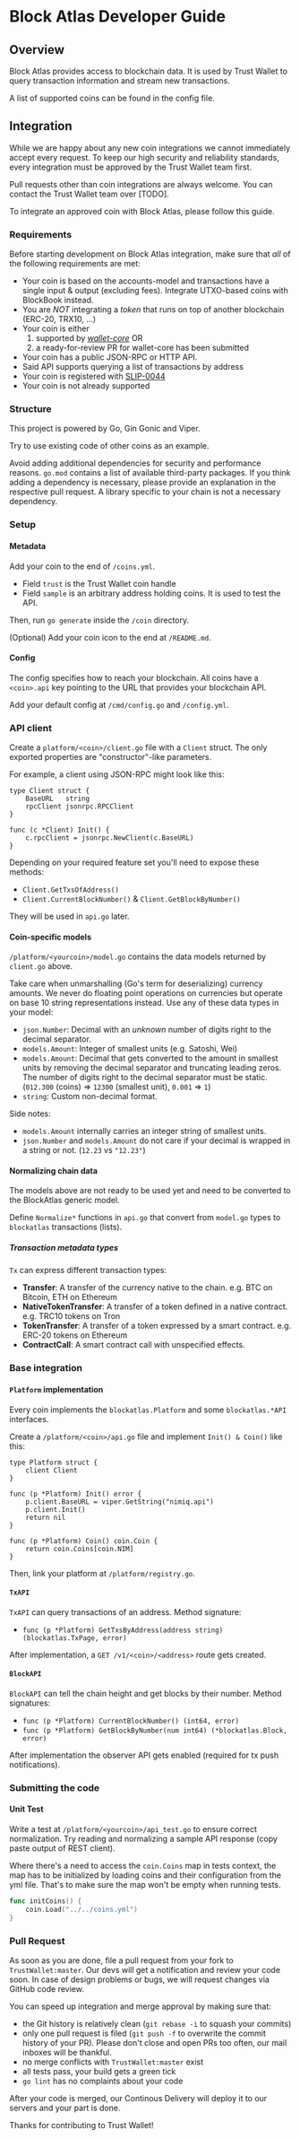 # Block Atlas Developer Guide

## Overview

Block Atlas provides access to blockchain data.
It is used by Trust Wallet to query transaction information and stream new transactions.

A list of supported coins can be found in the config file.

## Integration

While we are happy about any new coin integrations we cannot immediately accept every request. To keep our high security and reliability standards, every integration must be approved by the Trust Wallet team first.

Pull requests other than coin integrations are always welcome. You can contact the Trust Wallet team over [TODO].

To integrate an approved coin with Block Atlas, please follow this guide.

### Requirements

Before starting development on Block Atlas integration, make sure that _all_ of the following requirements are met:

 - Your coin is based on the accounts-model and transactions have a single input & output (excluding fees).
   Integrate UTXO-based coins with BlockBook instead.
 - You are _NOT_ integrating a _token_ that runs on top of another blockchain (ERC-20, TRX10, ...)
 - Your coin is either
    1) supported by [_wallet-core_](https://github.com/TrustWallet/wallet-core) OR
    2) a ready-for-review PR for wallet-core has been submitted
 - Your coin has a public JSON-RPC or HTTP API.
 - Said API supports querying a list of transactions by address
 - Your coin is registered with [SLIP-0044](https://github.com/satoshilabs/slips/blob/master/slip-0044.md)
 - Your coin is not already supported

### Structure

This project is powered by Go, Gin Gonic and Viper.

Try to use existing code of other coins as an example.

Avoid adding additional dependencies for security and performance reasons.
`go.mod` contains a list of available third-party packages.
If you think adding a dependency is necessary, please provide an explanation in the respective pull request.
A library specific to your chain is not a necessary dependency.

### Setup

#### Metadata

Add your coin to the end of `/coins.yml`.
 - Field `trust` is the Trust Wallet coin handle
 - Field `sample` is an arbitrary address holding coins.
   It is used to test the API.

Then, run `go generate` inside the `/coin` directory.

(Optional) Add your coin icon to the end at `/README.md`.

#### Config

The config specifies how to reach your blockchain.
All coins have a `<coin>.api` key pointing to the URL that provides your blockchain API.

Add your default config at `/cmd/config.go` and `/config.yml`.

### API client

Create a `platform/<coin>/client.go` file with a `Client` struct.
The only exported properties are "constructor"-like parameters.

For example, a client using JSON-RPC might look like this:

```
type Client struct {
	BaseURL   string
	rpcClient jsonrpc.RPCClient
}

func (c *Client) Init() {
	c.rpcClient = jsonrpc.NewClient(c.BaseURL)
}
```

Depending on your required feature set you'll need to expose these methods:
 - `Client.GetTxsOfAddress()`
 - `Client.CurrentBlockNumber()` & `Client.GetBlockByNumber()`

They will be used in `api.go` later.

#### Coin-specific models

`/platform/<yourcoin>/model.go` contains the data models returned by `client.go` above.

Take care when unmarshalling (Go's term for deserializing) currency amounts. We never do floating point operations on currencies but operate on base 10 string representations instead. Use any of these data types in your model:
 - `json.Number`: Decimal with an _unknown_ number of digits right to the decimal separator.
 - `models.Amount`: Integer of smallest units (e.g. Satoshi, Wei)
 - `models.Amount`: Decimal that gets converted to the amount in smallest units by removing the decimal separator and truncating leading zeros. The number of digits right to the decimal separator must be static. (`012.300` (coins) => `12300` (smallest unit), `0.001` => `1`)
 - `string`: Custom non-decimal format.

Side notes:
 - `models.Amount` internally carries an integer string of smallest units.
 - `json.Number` and `models.Amount` do not care if your decimal is wrapped in a string or not. (`12.23` vs `"12.23"`)

#### Normalizing chain data

The models above are not ready to be used yet and
need to be converted to the BlockAtlas generic model.

Define `Normalize*` functions in `api.go` that convert from `model.go` types to `blockatlas` transactions (lists).

##### Transaction metadata types

`Tx` can express different transaction types:

 - __Transfer__: A transfer of the currency native to the chain.
   e.g. BTC on Bitcoin, ETH on Ethereum
 - __NativeTokenTransfer__: A transfer of a token defined in a native contract.
   e.g. TRC10 tokens on Tron
 - __TokenTransfer__: A transfer of a token expressed by a smart contract.
   e.g. ERC-20 tokens on Ethereum
 - __ContractCall__: A smart contract call with unspecified effects.

### Base integration

#### `Platform` implementation

Every coin implements the `blockatlas.Platform` and some `blockatlas.*API` interfaces.

Create a `/platform/<coin>/api.go` file and implement `Init() & Coin()` like this:

```
type Platform struct {
	client Client
}

func (p *Platform) Init() error {
	p.client.BaseURL = viper.GetString("nimiq.api")
	p.client.Init()
	return nil
}

func (p *Platform) Coin() coin.Coin {
	return coin.Coins[coin.NIM]
}
```

Then, link your platform at `/platform/registry.go`.

#### `TxAPI`

`TxAPI` can query transactions of an address.
Method signature:

 - `func (p *Platform) GetTxsByAddress(address string) (blockatlas.TxPage, error)`

After implementation, a `GET /v1/<coin>/<address>` route gets created.

#### `BlockAPI` 

`BlockAPI` can tell the chain height and get blocks by their number.
Method signatures:

 - `func (p *Platform) CurrentBlockNumber() (int64, error)`
 - `func (p *Platform) GetBlockByNumber(num int64) (*blockatlas.Block, error)`

After implementation the observer API gets enabled (required for tx push notifications).

### Submitting the code

#### Unit Test

Write a test at `/platform/<yourcoin>/api_test.go` to ensure correct normalization.
Try reading and normalizing a sample API response (copy paste output of REST client).

Where there's a need to access the `coin.Coins` map in tests context, the map has to be initialized 
by loading coins and their configuration from the yml file. 
That's to make sure the map won't be empty when running tests.

```go
func initCoins() {
	coin.Load("../../coins.yml")
}
```

### Pull Request

As soon as you are done, file a pull request from your fork to `TrustWallet:master`.
Our devs will get a notification and review your code soon.
In case of design problems or bugs, we will request changes via GitHub code review.

You can speed up integration and merge approval by making sure that:

 - the Git history is relatively clean (`git rebase -i` to squash your commits)
 - only one pull request is filed (`git push -f` to overwrite the commit history of your PR).
   Please don't close and open PRs too often, our mail inboxes will be thankful.
 - no merge conflicts with `TrustWallet:master` exist
 - all tests pass, your build gets a green tick
 - `go lint` has no complaints about your code

After your code is merged, our Continous Delivery will deploy it to our servers and your part is done.

Thanks for contributing to Trust Wallet!
